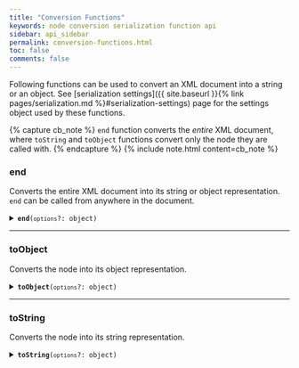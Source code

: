 ```yaml
---
title: "Conversion Functions"
keywords: node conversion serialization function api
sidebar: api_sidebar
permalink: conversion-functions.html
toc: false
comments: false
---
```


Following functions can be used to convert an XML document into a string or an
object. See
[serialization settings]({{ site.baseurl }}{% link pages/serialization.md %}#serialization-settings)
page for the settings object used by these functions.

{% capture cb_note %}
  `end` function converts the _entire_ XML document, where `toString` and `toObject` functions convert only the node they are called with.
{% endcapture %}
{% include note.html content=cb_note %}

###  end

Converts the entire XML document into its string or object representation. `end`
can be called from anywhere in the document.

<details markdown="1">
<summary><code><strong>end</strong>(<code>options</code>?: object)</code></summary>
<br/>

* `options` - serialization options (optional)

```js
const { create } = require('xmlbuilder2');

const doc = create()
  .ele("root", { "att", "val" })
    .ele("foo")
      .ele("bar").txt("foobar")
    .up()
    .ele("baz")
    .doc();
console.log(doc.end({ prettyPrint: true }));
```
```xml
<?xml version="1.0"?>
<root att="val">
  <foo>
    <bar>foobar</bar>
  </foo>
  <baz/>
</root>
```

</details>

___

###  toObject

Converts the node into its object representation.

<details markdown="1">
<summary><code><strong>toObject</strong>(<code>options</code>?: object)</code></summary>
<br/>

* `options` - serialization options (optional)

```js
const { create } = require('xmlbuilder2');

const doc = create()
  .ele("root", { "att", "val" })
    .ele("foo")
      .ele("bar").txt("foobar")
    .up()
    .ele("baz")
    .doc();
const foo = doc.first().first();
console.log(foo.toObject());
```
```js
{ 
  foo: {
    bar: "foobar"
  }
}
```

</details>

___

###  toString

Converts the node into its string representation.

<details markdown="1">
<summary><code><strong>toString</strong>(<code>options</code>?: object)</code></summary>
<br/>

* `options` - serialization options (optional)

```js
const { create } = require('xmlbuilder2');

const doc = create()
  .ele("root", { "att", "val" })
    .ele("foo")
      .ele("bar").txt("foobar")
    .up()
    .ele("baz")
    .doc();
const foo = doc.first().first();
console.log(foo.toString({ prettyPrint: true }));
```
```xml
<foo>
  <bar>foobar</bar>
</foo>
```

</details>
